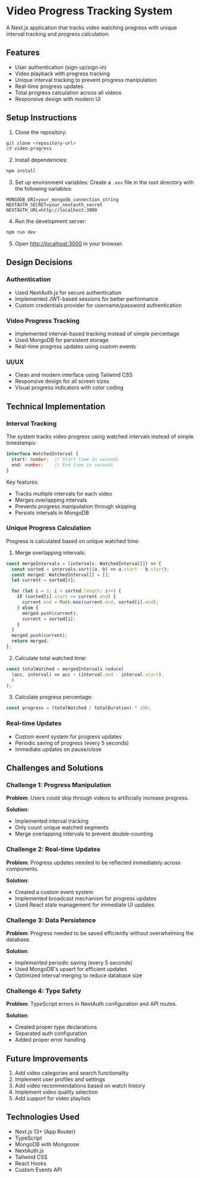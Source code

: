 # Video Progress Tracking System

A Next.js application that tracks video watching progress with unique interval tracking and progress calculation.

## Features

- User authentication (sign-up/sign-in)
- Video playback with progress tracking
- Unique interval tracking to prevent progress manipulation
- Real-time progress updates
- Total progress calculation across all videos
- Responsive design with modern UI

## Setup Instructions

1. Clone the repository:
```bash
git clone <repository-url>
cd video-progress
```

2. Install dependencies:
```bash
npm install
```

3. Set up environment variables:
Create a `.env` file in the root directory with the following variables:
```env
MONGODB_URI=your_mongodb_connection_string
NEXTAUTH_SECRET=your_nextauth_secret
NEXTAUTH_URL=http://localhost:3000
```

4. Run the development server:
```bash
npm run dev
```

5. Open [http://localhost:3000](http://localhost:3000) in your browser.

## Design Decisions

### Authentication
- Used NextAuth.js for secure authentication
- Implemented JWT-based sessions for better performance
- Custom credentials provider for username/password authentication

### Video Progress Tracking
- Implemented interval-based tracking instead of simple percentage
- Used MongoDB for persistent storage
- Real-time progress updates using custom events

### UI/UX
- Clean and modern interface using Tailwind CSS
- Responsive design for all screen sizes
- Visual progress indicators with color coding

## Technical Implementation

### Interval Tracking
The system tracks video progress using watched intervals instead of simple timestamps:

```typescript
interface WatchedInterval {
  start: number;  // Start time in seconds
  end: number;    // End time in seconds
}
```

Key features:
- Tracks multiple intervals for each video
- Merges overlapping intervals
- Prevents progress manipulation through skipping
- Persists intervals in MongoDB

### Unique Progress Calculation
Progress is calculated based on unique watched time:

1. Merge overlapping intervals:
```typescript
const mergeIntervals = (intervals: WatchedInterval[]) => {
  const sorted = intervals.sort((a, b) => a.start - b.start);
  const merged: WatchedInterval[] = [];
  let current = sorted[0];

  for (let i = 1; i < sorted.length; i++) {
    if (sorted[i].start <= current.end) {
      current.end = Math.max(current.end, sorted[i].end);
    } else {
      merged.push(current);
      current = sorted[i];
    }
  }
  merged.push(current);
  return merged;
};
```

2. Calculate total watched time:
```typescript
const totalWatched = mergedIntervals.reduce(
  (acc, interval) => acc + (interval.end - interval.start),
  0
);
```

3. Calculate progress percentage:
```typescript
const progress = (totalWatched / totalDuration) * 100;
```

### Real-time Updates
- Custom event system for progress updates
- Periodic saving of progress (every 5 seconds)
- Immediate updates on pause/close

## Challenges and Solutions

### Challenge 1: Progress Manipulation
**Problem**: Users could skip through videos to artificially increase progress.

**Solution**: 
- Implemented interval tracking
- Only count unique watched segments
- Merge overlapping intervals to prevent double-counting

### Challenge 2: Real-time Updates
**Problem**: Progress updates needed to be reflected immediately across components.

**Solution**:
- Created a custom event system
- Implemented broadcast mechanism for progress updates
- Used React state management for immediate UI updates

### Challenge 3: Data Persistence
**Problem**: Progress needed to be saved efficiently without overwhelming the database.

**Solution**:
- Implemented periodic saving (every 5 seconds)
- Used MongoDB's upsert for efficient updates
- Optimized interval merging to reduce database size

### Challenge 4: Type Safety
**Problem**: TypeScript errors in NextAuth configuration and API routes.

**Solution**:
- Created proper type declarations
- Separated auth configuration
- Added proper error handling

## Future Improvements

1. Add video categories and search functionality
2. Implement user profiles and settings
3. Add video recommendations based on watch history
4. Implement video quality selection
5. Add support for video playlists

## Technologies Used

- Next.js 13+ (App Router)
- TypeScript
- MongoDB with Mongoose
- NextAuth.js
- Tailwind CSS
- React Hooks
- Custom Events API
